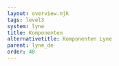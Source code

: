 ```yaml
---
layout: overview.njk
tags: level3
system: lyne
title: Komponenten
alternativetitle: Komponenten Lyne
parent: lyne_de
order: 40
---
```

